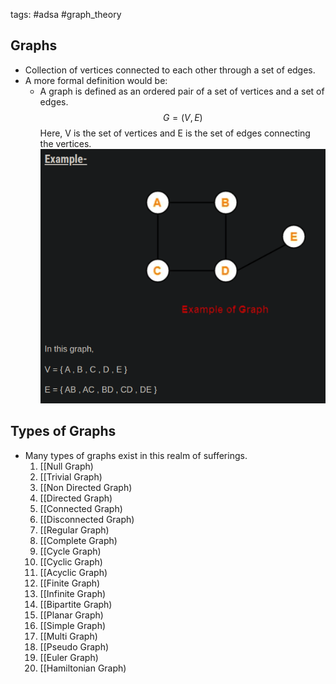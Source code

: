 tags: #adsa #graph_theory

## Graphs
 - Collection of vertices connected to each other through a set of edges.
 - A more formal definition would be:
	 - A graph is defined as an ordered pair of a set of vertices and a set of edges. $$G = (V, E)$$ Here, V is the set of vertices and E is the set of edges connecting the vertices.
![](../Images/Pasted%20image%2020230514105251.png)

## Types of Graphs
- Many types of graphs exist in this realm of sufferings.
	1. [[Null Graph)
	2. [[Trivial Graph)
	3. [[Non Directed Graph)
	4. [[Directed Graph)
	5. [[Connected Graph)
	6. [[Disconnected Graph)
	7. [[Regular Graph)
	8. [[Complete Graph)
	9. [[Cycle Graph)
	10. [[Cyclic Graph)
	11. [[Acyclic Graph)
	12. [[Finite Graph)
	13. [[Infinite Graph)
	14. [[Bipartite Graph)
	15. [[Planar Graph)
	16. [[Simple Graph)
	17. [[Multi Graph)
	18. [[Pseudo Graph)
	19. [[Euler Graph)
	20. [[Hamiltonian Graph)

